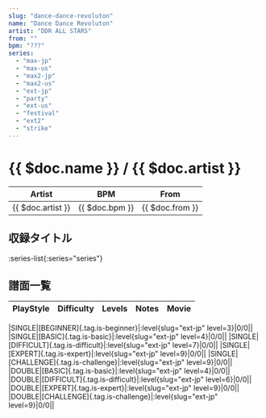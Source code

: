```yaml
---
slug: "dance-dance-revoluton"
name: "Dance Dance Revoluton"
artist: "DDR ALL STARS"
from: ""
bpm: "???"
series:
  - "max-jp"
  - "max-us"
  - "max2-jp"
  - "max2-us"
  - "ext-jp"
  - "party"
  - "ext-us"
  - "festival"
  - "ext2"
  - "strike"
---
```


# {{ $doc.name }} / {{ $doc.artist }}

|Artist|BPM|From|
|------|---|----|
|{{ $doc.artist }}|{{ $doc.bpm }}|{{ $doc.from }}|

## 収録タイトル

:series-list{:series="series"}

## 譜面一覧

|PlayStyle|Difficulty|Levels|Notes|Movie|
|---------|----------|------|-----|-----|
<!-- ext-jp -->
|SINGLE|[BEGINNER]{.tag.is-beginner}|:level{slug="ext-jp" level=3}|0/0||
|SINGLE|[BASIC]{.tag.is-basic}|:level{slug="ext-jp" level=4}|0/0||
|SINGLE|[DIFFICULT]{.tag.is-difficult}|:level{slug="ext-jp" level=7}|0/0||
|SINGLE|[EXPERT]{.tag.is-expert}|:level{slug="ext-jp" level=9}|0/0||
|SINGLE|[CHALLENGE]{.tag.is-challenge}|:level{slug="ext-jp" level=9}|0/0||
|DOUBLE|[BASIC]{.tag.is-basic}|:level{slug="ext-jp" level=4}|0/0||
|DOUBLE|[DIFFICULT]{.tag.is-difficult}|:level{slug="ext-jp" level=6}|0/0||
|DOUBLE|[EXPERT]{.tag.is-expert}|:level{slug="ext-jp" level=9}|0/0||
|DOUBLE|[CHALLENGE]{.tag.is-challenge}|:level{slug="ext-jp" level=9}|0/0||
